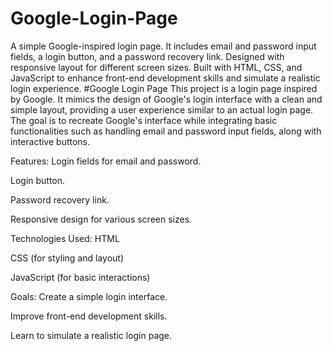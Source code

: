 # Google-Login-Page
A simple Google-inspired login page. It includes email and password input fields, a login button, and a password recovery link. Designed with responsive layout for different screen sizes. Built with HTML, CSS, and JavaScript to enhance front-end development skills and simulate a realistic login experience.
#Google Login Page
This project is a login page inspired by Google. It mimics the design of Google's login interface with a clean and simple layout, providing a user experience similar to an actual login page. The goal is to recreate Google's interface while integrating basic functionalities such as handling email and password input fields, along with interactive buttons.

Features:
Login fields for email and password.

Login button.

Password recovery link.

Responsive design for various screen sizes.

Technologies Used:
HTML

CSS (for styling and layout)

JavaScript (for basic interactions)

Goals:
Create a simple login interface.

Improve front-end development skills.

Learn to simulate a realistic login page.

